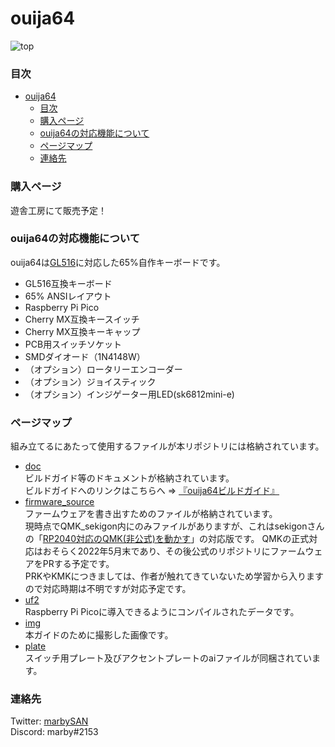 # ouija64 #
![top](img/ouija64_top.JPG)

### 目次 ###
- [ouija64](#ouija64)
    - [目次](#目次)
    - [購入ページ](#購入ページ)
    - [ouija64の対応機能について](#ouija64の対応機能について)
    - [ページマップ](#ページマップ)
    - [連絡先](#連絡先)

### 購入ページ ###
遊舎工房にて販売予定！  

### ouija64の対応機能について ###
ouija64は[GL516](https://salicylic-acid3.hatenablog.com/entry/gl516-introduction)に対応した65%自作キーボードです。  

- GL516互換キーボード  
- 65% ANSIレイアウト  
- Raspberry Pi Pico  
- Cherry MX互換キースイッチ  
- Cherry MX互換キーキャップ  
- PCB用スイッチソケット  
- SMDダイオード（1N4148W）  
- （オプション）ロータリーエンコーダー  
- （オプション）ジョイスティック  
- （オプション）インジゲーター用LED(sk6812mini-e)  

### ページマップ ###
組み立てるにあたって使用するファイルが本リポジトリには格納されています。  

- [doc](doc)  
    ビルドガイド等のドキュメントが格納されています。  
    ビルドガイドへのリンクはこちらへ => [『ouija64ビルドガイド』](doc/buildguide.md)  
- [firmware_source](firmware_source)  
    ファームウェアを書き出すためのファイルが格納されています。  
    現時点でQMK_sekigon内にのみファイルがありますが、これはsekigonさんの「[RP2040対応のQMK(非公式)を動かす](https://github.com/sekigon-gonnoc/qmk_firmware/tree/rp2040)」の対応版です。
    QMKの正式対応はおそらく2022年5月末であり、その後公式のリポジトリにファームウェアをPRする予定です。  
    PRKやKMKにつきましては、作者が触れてきていないため学習から入りますので対応時期は不明ですが対応予定です。
- [uf2](uf2)  
    Raspberry Pi Picoに導入できるようにコンパイルされたデータです。  
- [img](img)  
    本ガイドのために撮影した画像です。  
- [plate](plate)  
    スイッチ用プレート及びアクセントプレートのaiファイルが同梱されています。  


### 連絡先 ###
Twitter: [marbySAN](https://twitter.com/marbySAN)  
Discord: marby#2153  

